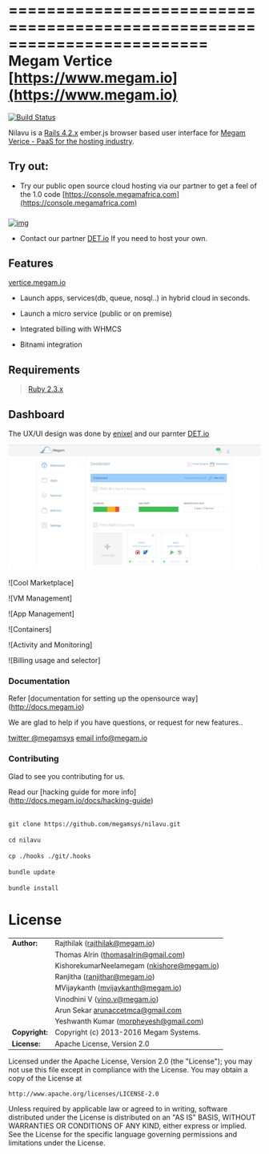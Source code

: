 =========================================================================
Megam Vertice [https://www.megam.io](https://www.megam.io)
=========================================================================

[![Build Status](https://travis-ci.org/megamsys/nilavu.png?branch=1.5)](https://travis-ci.org/megamsys/nilavu)

Nilavu is a [Rails 4.2.x](http://guides.rubyonrails.org/) ember.js browser based user interface for [Megam Verice - PaaS for the hosting industry](https://www.megam.io).


## Try out:

* Try our public open source cloud hosting via our partner to get a feel of the 1.0 code [https://console.megamafrica.com](https://console.megamafrica.com)

###
[![img](https://s3-ap-southeast-1.amazonaws.com/megampub/images/megamafrica/DEPLOY-TO-MEGAM-AFRICA2.png)](https://console.megamafrica.com)

* Contact our partner [DET.io](http://det.io) If you need to host your own.

## Features

[vertice.megam.io](https://vertice.megam.io)

* Launch apps, services(db, queue, nosql..) in hybrid cloud in seconds.

* Launch a micro service (public or on premise)

* Integrated billing with WHMCS

* Bitnami integration


## Requirements

> [Ruby 2.3.x](http://ruby-lang.org)


## Dashboard

The UX/UI design was done by [enixel](http://enixel.com) and our parnter [DET.io](http://det.io)

![A peek of our awesome Dashboard](https://github.com/megamsys/nilavu/blob/0.5/public/nilavu_dash.png)


![Cool Marketplace]


![VM Management]


![App Management]


![Containers]


![Activity and Monitoring]


![Billing usage and selector]


### Documentation

Refer [documentation for setting up the opensource way] (http://docs.megam.io)


We are glad to help if you have questions, or request for new features..

[twitter @megamsys](http://twitter.com/megamsys) [email info@megam.io](<info@megam.io>)


### Contributing

Glad to see you contributing for us.

Read our [hacking guide for more info] (http://docs.megam.io/docs/hacking-guide)


```

git clone https://github.com/megamsys/nilavu.git

cd nilavu

cp ./hooks ./git/.hooks

bundle update

bundle install

```



# License

|                      |                                          |
|:---------------------|:-----------------------------------------|
| **Author:**          | Rajthilak (<rajthilak@megam.io>)
|                      | Thomas Alrin (<thomasalrin@gmail.com>)
|	    	       	       | KishorekumarNeelamegam (<nkishore@megam.io>)
|                      | Ranjitha  (<ranjithar@megam.io>)
|                      | MVijaykanth  (<mvijaykanth@megam.io>)
|                      | Vinodhini V  (<vino.v@megam.io>)
|                      | Arun Sekar <arunaccetmca@gmail.com>
|		          	       | Yeshwanth Kumar (<morpheyesh@gmail.com>)
| **Copyright:**       | Copyright (c) 2013-2016 Megam Systems.
| **License:**         | Apache License, Version 2.0

Licensed under the Apache License, Version 2.0 (the "License");
you may not use this file except in compliance with the License.
You may obtain a copy of the License at

    http://www.apache.org/licenses/LICENSE-2.0

Unless required by applicable law or agreed to in writing, software
distributed under the License is distributed on an "AS IS" BASIS,
WITHOUT WARRANTIES OR CONDITIONS OF ANY KIND, either express or implied.
See the License for the specific language governing permissions and
limitations under the License.
